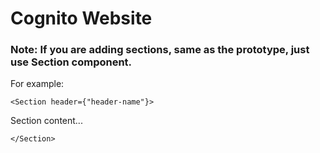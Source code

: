 # Cognito Website

### Note: If you are adding sections, same as the prototype, just use Section component.

For example:

`<Section header={"header-name"}>`

Section content...

`</Section>`

